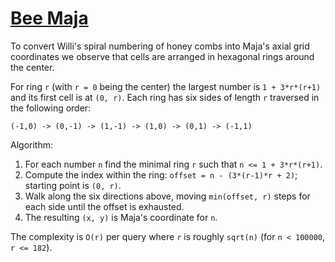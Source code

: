 # [Bee Maja](https://www.spoj.com/problems/BMJ/)

To convert Willi's spiral numbering of honey combs into Maja's axial grid coordinates we
observe that cells are arranged in hexagonal rings around the center.

For ring `r` (with `r = 0` being the center) the largest number is `1 + 3*r*(r+1)` and
its first cell is at `(0, r)`. Each ring has six sides of length `r` traversed in the
following order:

```
(-1,0) -> (0,-1) -> (1,-1) -> (1,0) -> (0,1) -> (-1,1)
```

Algorithm:

1. For each number `n` find the minimal ring `r` such that `n <= 1 + 3*r*(r+1)`.
2. Compute the index within the ring: `offset = n - (3*(r-1)*r + 2)`; starting point is
   `(0, r)`.
3. Walk along the six directions above, moving `min(offset, r)` steps for each side until
the offset is exhausted.
4. The resulting `(x, y)` is Maja's coordinate for `n`.

The complexity is `O(r)` per query where `r` is roughly `sqrt(n)` (for `n < 100000`,
`r <= 182`).
